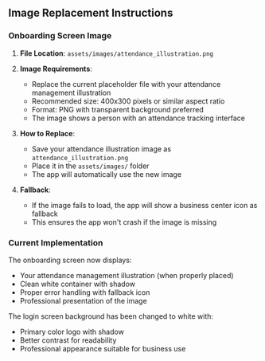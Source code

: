 ## Image Replacement Instructions

### Onboarding Screen Image

1. **File Location**: `assets/images/attendance_illustration.png`

2. **Image Requirements**:

   - Replace the current placeholder file with your attendance management illustration
   - Recommended size: 400x300 pixels or similar aspect ratio
   - Format: PNG with transparent background preferred
   - The image shows a person with an attendance tracking interface

3. **How to Replace**:

   - Save your attendance illustration image as `attendance_illustration.png`
   - Place it in the `assets/images/` folder
   - The app will automatically use the new image

4. **Fallback**:
   - If the image fails to load, the app will show a business center icon as fallback
   - This ensures the app won't crash if the image is missing

### Current Implementation

The onboarding screen now displays:

- Your attendance management illustration (when properly placed)
- Clean white container with shadow
- Proper error handling with fallback icon
- Professional presentation of the image

The login screen background has been changed to white with:

- Primary color logo with shadow
- Better contrast for readability
- Professional appearance suitable for business use
